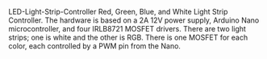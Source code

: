 LED-Light-Strip-Controller
Red, Green, Blue, and White Light Strip Controller.  The hardware is based on a 2A 12V power supply, Arduino Nano microcontroller, and four IRLB8721 MOSFET drivers. There are two light strips; one is white and the other is RGB.  There is one MOSFET for each color, each controlled by a PWM pin from the Nano.
